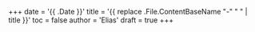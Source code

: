 +++
date = '{{ .Date }}'
title = '{{ replace .File.ContentBaseName "-" " " | title }}'
toc = false
author = 'Elias'
draft = true
+++